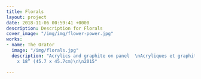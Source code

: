 ```yaml
---
title: Florals
layout: project
date: 2018-11-06 00:59:41 +0000
description: Description for Florals
cover_image: "/img/img/flower-power.jpg"
works:
- name: The Orator
  image: "/img/florals.jpg"
  description: "Acrylics and graphite on panel  \nAcryliques et graphite sur panneau\n\n18
    x 18” (45.7 x 45.7cm)\n\n2015"

---
```

